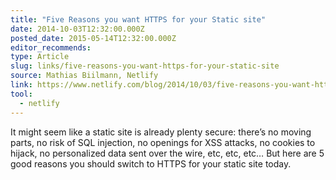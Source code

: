 ```yaml
---
title: "Five Reasons you want HTTPS for your Static site"
date: 2014-10-03T12:32:00.000Z
posted_date: 2015-05-14T12:32:00.000Z
editor_recommends:
type: Article
slug: links/five-reasons-you-want-https-for-your-static-site
source: Mathias Biilmann, Netlify
link: https://www.netlify.com/blog/2014/10/03/five-reasons-you-want-https-for-your-static-site
tool:
  - netlify
---
```

It might seem like a static site is already plenty secure: there’s no moving parts, no risk of SQL injection, no openings for XSS attacks, no cookies to hijack, no personalized data sent over the wire, etc, etc, etc… But here are 5 good reasons you should switch to HTTPS for your static site today.



